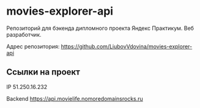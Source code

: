 # movies-explorer-api

Репозиторий для бэкенда дипломного проекта Яндекс Практикум. Веб разработчик. 

Адрес репозитория: https://github.com/LiubovVdovina/movies-explorer-api

## Ссылки на проект

IP 51.250.16.232

Backend https://api.movielife.nomoredomainsrocks.ru


